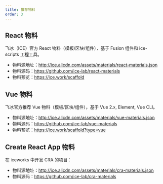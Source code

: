 ```yaml
---
title: 推荐物料
order: 3
---
```


## React 物料

飞冰（ICE）官方 React 物料（模板/区块/组件），基于 Fusion 组件和 ice-scripts 工程工具。

- 物料源地址：http://ice.alicdn.com/assets/materials/react-materials.json
- 物料源码：https://github.com/ice-lab/react-materials
- 物料预览：https://ice.work/scaffold

## Vue 物料

飞冰官方推荐 Vue 物料（模板/区块/组件），基于 Vue 2.x, Element, Vue CLI。

- 物料源地址：http://ice.alicdn.com/assets/materials/vue-materials.json
- 物料源码：https://github.com/ice-lab/vue-materials
- 物料预览：https://ice.work/scaffold?type=vue

## Create React App 物料

在 iceworks 中开发 CRA 的项目：

- 物料源地址：http://ice.alicdn.com/assets/materials/cra-materials.json
- 物料源码：https://github.com/ice-lab/cra-materials
